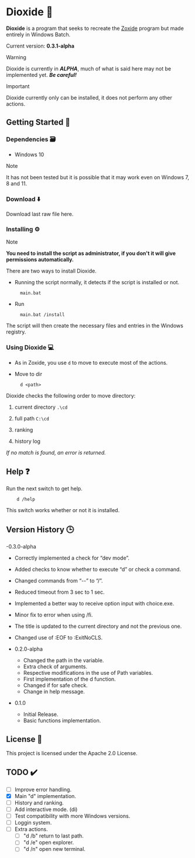 # Dioxide 📁

**Dioxide** is a program that seeks to recreate the [Zoxide](https://github.com/ajeetdsouza/zoxide) program but made entirely in Windows Batch.

Current version: **0.3.1-alpha**

> [!WARNING]
> Dioxide is currently in ***ALPHA***, much of what is said here may not be implemented yet. ***Be careful!***

> [!IMPORTANT]
> Dioxide currently only can be installed, it does not perform any other actions.

## Getting Started 🎯

### Dependencies 🗃️

- Windows 10

> [!NOTE]
> It has not been tested but it is possible that it may work even on Windows 7, 8 and 11.

### Download ⬇️

Download last raw file here.

### Installing ⚙️

> [!NOTE]
> **You need to install the script as administrator, if you don't it will give permissions automatically.**

There are two ways to install Dioxide.

- Running the script normally, it detects if the script is installed or not.

        main.bat

- Run

        main.bat /install

The script will then create the necessary files and entries in the Windows registry.

### Using Dioxide 💻

- As in Zoxide, you use `d` to move to execute most of the actions.

- Move to dir

        d <path>

Dioxide checks the following order to move directory:

1. current directory `.\cd`

2. full path `C:\cd`

3. ranking

4. history log

*If no match is found, an error is returned.*

<!-- 
- As in Zoxide, you have `di` an interactive version of Dioxide.

TODO: Add this and screenshots -->

## Help ❓

Run the next switch to get help.

        d /help

This switch works whether or not it is installed.

## Version History 🕒

-0.3.0-alpha
  - Correctly implemented a check for “dev mode”.
  - Added checks to know whether to execute “d” or check a command.
  - Changed commands from “--” to “/”.
  - Reduced timeout from 3 sec to 1 sec.
  - Implemented a better way to receive option input with choice.exe.
  - Minor fix to error when using /fi.
  - The title is updated to the current directory and not the previous one.
  - Changed use of :EOF to :ExitNoCLS.

- 0.2.0-alpha
  - Changed the path in the variable.
  - Extra check of arguments.
  - Respective modifications in the use of Path variables.
  - First implementation of the d function.
  - Changed if for safe check.
  - Change in help message.

- 0.1.0
  - Initial Release.
  - Basic functions implementation.

## License 🔑

This project is licensed under the Apache 2.0 License.

## TODO ✔️

- [ ] Improve error handling.
- [x] Main "d" implementation.
- [ ] History and ranking.
- [ ] Add interactive mode. (di)
- [ ] Test compatibility with more Windows versions.
- [ ] Loggin system.
- [ ] Extra actions.
  - [ ] "d /b" return to last path.
  - [ ] "d /e" open explorer.
  - [ ] "d /n" open new terminal.
